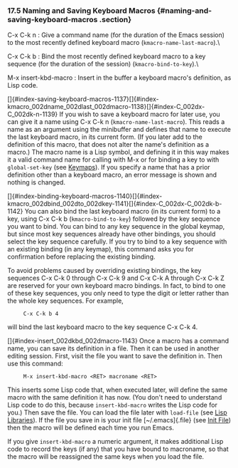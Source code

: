 
### 17.5 Naming and Saving Keyboard Macros {#naming-and-saving-keyboard-macros .section}

C-x C-k n
:   Give a command name (for the duration of the Emacs session) to the
    most recently defined keyboard macro (`kmacro-name-last-macro`).\

C-x C-k b
:   Bind the most recently defined keyboard macro to a key sequence (for
    the duration of the session) (`kmacro-bind-to-key`).\

M-x insert-kbd-macro
:   Insert in the buffer a keyboard macro\'s definition, as Lisp code.

[]{#index-saving-keyboard-macros-1137}[]{#index-kmacro_002dname_002dlast_002dmacro-1138}[]{#index-C_002dx-C_002dk-n-1139}
If you wish to save a keyboard macro for later use, you can give it a
name using C-x C-k n (`kmacro-name-last-macro`). This reads a name as an
argument using the minibuffer and defines that name to execute the last
keyboard macro, in its current form. (If you later add to the definition
of this macro, that does not alter the name\'s definition as a macro.)
The macro name is a Lisp symbol, and defining it in this way makes it a
valid command name for calling with M-x or for binding a key to with
`global-set-key` (see [Keymaps](Keymaps.html#Keymaps)). If you specify a
name that has a prior definition other than a keyboard macro, an error
message is shown and nothing is changed.

[]{#index-binding-keyboard-macros-1140}[]{#index-kmacro_002dbind_002dto_002dkey-1141}[]{#index-C_002dx-C_002dk-b-1142}
You can also bind the last keyboard macro (in its current form) to a
key, using C-x C-k b (`kmacro-bind-to-key`) followed by the key sequence
you want to bind. You can bind to any key sequence in the global keymap,
but since most key sequences already have other bindings, you should
select the key sequence carefully. If you try to bind to a key sequence
with an existing binding (in any keymap), this command asks you for
confirmation before replacing the existing binding.

To avoid problems caused by overriding existing bindings, the key
sequences C-x C-k 0 through C-x C-k 9 and C-x C-k A through C-x C-k Z
are reserved for your own keyboard macro bindings. In fact, to bind to
one of these key sequences, you only need to type the digit or letter
rather than the whole key sequences. For example,

``` {.example}
     C-x C-k b 4
```

will bind the last keyboard macro to the key sequence C-x C-k 4.

[]{#index-insert_002dkbd_002dmacro-1143} Once a macro has a command
name, you can save its definition in a file. Then it can be used in
another editing session. First, visit the file you want to save the
definition in. Then use this command:

``` {.example}
     M-x insert-kbd-macro <RET> macroname <RET>
```

This inserts some Lisp code that, when executed later, will define the
same macro with the same definition it has now. (You don\'t need to
understand Lisp code to do this, because `insert-kbd-macro` writes the
Lisp code for you.) Then save the file. You can load the file later with
`load-file` (see [Lisp Libraries](Lisp-Libraries.html#Lisp-Libraries)).
If the file you save in is your init file [\~/.emacs]{.file} (see [Init
File](Init-File.html#Init-File)) then the macro will be defined each
time you run Emacs.

If you give `insert-kbd-macro` a numeric argument, it makes additional
Lisp code to record the keys (if any) that you have bound to macroname,
so that the macro will be reassigned the same keys when you load the
file.
